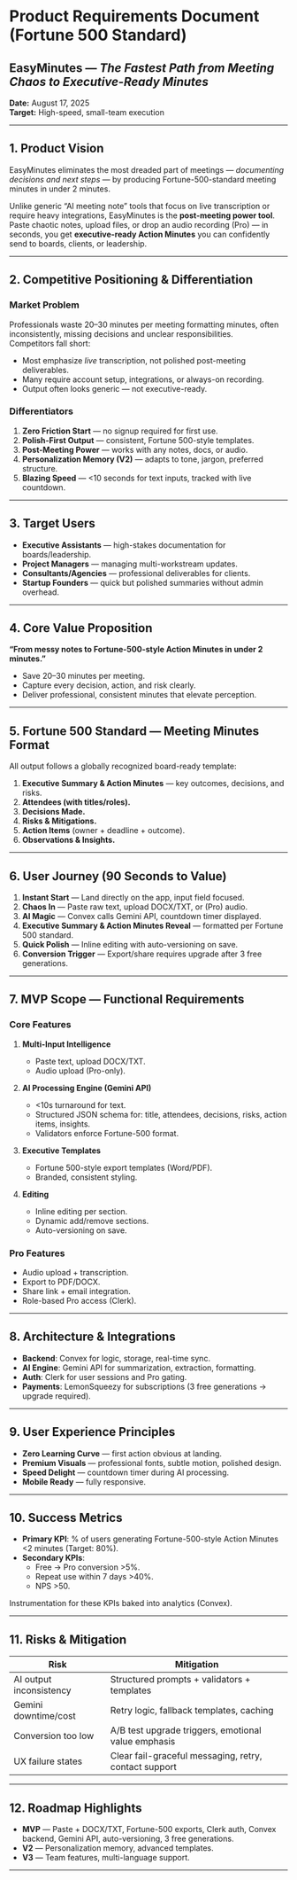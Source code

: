 # Product Requirements Document (Fortune 500 Standard)  
## EasyMinutes — *The Fastest Path from Meeting Chaos to Executive-Ready Minutes*

**Date:** August 17, 2025  
**Target:** High-speed, small-team execution  

---

## 1. Product Vision
EasyMinutes eliminates the most dreaded part of meetings — *documenting decisions and next steps* — by producing Fortune-500-standard meeting minutes in under 2 minutes.  

Unlike generic “AI meeting note” tools that focus on live transcription or require heavy integrations, EasyMinutes is the **post-meeting power tool**. Paste chaotic notes, upload files, or drop an audio recording (Pro) — in seconds, you get **executive-ready Action Minutes** you can confidently send to boards, clients, or leadership.

---

## 2. Competitive Positioning & Differentiation

### Market Problem
Professionals waste 20–30 minutes per meeting formatting minutes, often inconsistently, missing decisions and unclear responsibilities.  
Competitors fall short:  
- Most emphasize *live* transcription, not polished post-meeting deliverables.  
- Many require account setup, integrations, or always-on recording.  
- Output often looks generic — not executive-ready.  

### Differentiators
1. **Zero Friction Start** — no signup required for first use.  
2. **Polish-First Output** — consistent, Fortune 500-style templates.  
3. **Post-Meeting Power** — works with any notes, docs, or audio.  
4. **Personalization Memory (V2)** — adapts to tone, jargon, preferred structure.  
5. **Blazing Speed** — <10 seconds for text inputs, tracked with live countdown.  

---

## 3. Target Users
- **Executive Assistants** — high-stakes documentation for boards/leadership.  
- **Project Managers** — managing multi-workstream updates.  
- **Consultants/Agencies** — professional deliverables for clients.  
- **Startup Founders** — quick but polished summaries without admin overhead.  

---

## 4. Core Value Proposition
**“From messy notes to Fortune-500-style Action Minutes in under 2 minutes.”**  

- Save 20–30 minutes per meeting.  
- Capture every decision, action, and risk clearly.  
- Deliver professional, consistent minutes that elevate perception.  

---

## 5. Fortune 500 Standard — Meeting Minutes Format
All output follows a globally recognized board-ready template:  
1. **Executive Summary & Action Minutes** — key outcomes, decisions, and risks.  
2. **Attendees (with titles/roles).**  
3. **Decisions Made.**  
4. **Risks & Mitigations.**  
5. **Action Items** (owner + deadline + outcome).  
6. **Observations & Insights.**  

---

## 6. User Journey (90 Seconds to Value)
1. **Instant Start** — Land directly on the app, input field focused.  
2. **Chaos In** — Paste raw text, upload DOCX/TXT, or (Pro) audio.  
3. **AI Magic** — Convex calls Gemini API, countdown timer displayed.  
4. **Executive Summary & Action Minutes Reveal** — formatted per Fortune 500 standard.  
5. **Quick Polish** — Inline editing with auto-versioning on save.  
6. **Conversion Trigger** — Export/share requires upgrade after 3 free generations.  

---

## 7. MVP Scope — Functional Requirements

### Core Features
1. **Multi-Input Intelligence**  
   - Paste text, upload DOCX/TXT.  
   - Audio upload (Pro-only).  

2. **AI Processing Engine (Gemini API)**  
   - <10s turnaround for text.  
   - Structured JSON schema for: title, attendees, decisions, risks, action items, insights.  
   - Validators enforce Fortune-500 format.  

3. **Executive Templates**  
   - Fortune 500-style export templates (Word/PDF).  
   - Branded, consistent styling.  

4. **Editing**  
   - Inline editing per section.  
   - Dynamic add/remove sections.  
   - Auto-versioning on save.  

### Pro Features
- Audio upload + transcription.  
- Export to PDF/DOCX.  
- Share link + email integration.  
- Role-based Pro access (Clerk).  

---

## 8. Architecture & Integrations
- **Backend**: Convex for logic, storage, real-time sync.  
- **AI Engine**: Gemini API for summarization, extraction, formatting.  
- **Auth**: Clerk for user sessions and Pro gating.  
- **Payments**: LemonSqueezy for subscriptions (3 free generations → upgrade required).  

---

## 9. User Experience Principles
- **Zero Learning Curve** — first action obvious at landing.  
- **Premium Visuals** — professional fonts, subtle motion, polished design.  
- **Speed Delight** — countdown timer during AI processing.  
- **Mobile Ready** — fully responsive.  

---

## 10. Success Metrics
- **Primary KPI**: % of users generating Fortune-500-style Action Minutes <2 minutes (Target: 80%).  
- **Secondary KPIs**:  
  - Free → Pro conversion >5%.  
  - Repeat use within 7 days >40%.  
  - NPS >50.  

Instrumentation for these KPIs baked into analytics (Convex).  

---

## 11. Risks & Mitigation
| Risk | Mitigation |
|------|------------|
| AI output inconsistency | Structured prompts + validators + templates |
| Gemini downtime/cost | Retry logic, fallback templates, caching |
| Conversion too low | A/B test upgrade triggers, emotional value emphasis |
| UX failure states | Clear fail-graceful messaging, retry, contact support |

---

## 12. Roadmap Highlights
- **MVP** — Paste + DOCX/TXT, Fortune-500 exports, Clerk auth, Convex backend, Gemini API, auto-versioning, 3 free generations.  
- **V2** — Personalization memory, advanced templates.  
- **V3** — Team features, multi-language support.  

---
